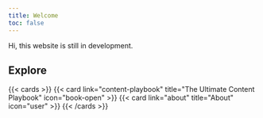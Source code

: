 ```yaml
---
title: Welcome
toc: false
---
```


Hi, this website is still in development.

## Explore

{{< cards >}}
  {{< card link="content-playbook" title="The Ultimate Content Playbook" icon="book-open" >}}
  {{< card link="about" title="About" icon="user" >}}
{{< /cards >}}